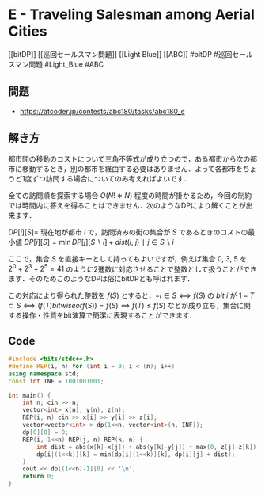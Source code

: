 # E - Traveling Salesman among Aerial Cities
[[bitDP]] [[巡回セールスマン問題]] [[Light Blue]] [[ABC]]
#bitDP #巡回セールスマン問題 #Light_Blue #ABC 

## 問題
- https://atcoder.jp/contests/abc180/tasks/abc180_e

## 解き方
都市間の移動のコストについて三角不等式が成り立つので，ある都市から次の都市に移動するとき，別の都市を経由する必要はありません．よって各都市をちょうど1度ずつ訪問する場合についてのみ考えればよいです．

全ての訪問順を探索する場合 $O(N!∗N)$ 程度の時間が掛かるため，今回の制約では時間内に答えを得ることはできません．次のようなDPにより解くことが出来ます．

$DP[i][S] =$ 現在地が都市 $i$ で，訪問済みの街の集合が $S$ であるときのコストの最小値
$DP[i][S] = \min{DP[j][S∖{i}]+dist(i,\ j)∣j \in S∖ {i}}$

ここで，集合 $S$ を直接キーとして持ってもよいですが，例えば集合 ${0,\ 3,\ 5}$ を $2^0 + 2^3 + 2^5 = 41$ のように2進数に対応させることで整数として扱うことができます．そのためこのようなDPは俗にbitDPとも呼ばれます．

この対応により得られた整数を $f(S)$ とすると，$-i ∈ S ⟺  f(S)$ の $bit\ i$ が $1 - T ⊂ S ⟺ (f(T) bitwiseor f(S)) = f(S) ⟹ f(T) ≤ f(S)$ 
などが成り立ち，集合に関する操作・性質をbit演算で簡潔に表現することができます．

## Code
```c++
#include <bits/stdc++.h>
#define REP(i, n) for (int i = 0; i < (n); i++)
using namespace std;
const int INF = 1001001001;

int main() {
	int n; cin >> n;
	vector<int> x(n), y(n), z(n);
	REP(i, n) cin >> x[i] >> y[i] >> z[i];
	vector<vector<int> > dp(1<<n, vector<int>(n, INF));
	dp[0][0] = 0;
	REP(i, 1<<n) REP(j, n) REP(k, n) {
		int dist = abs(x[k]-x[j]) + abs(y[k]-y[j]) + max(0, z[j]-z[k]);
		dp[i|(1<<k)][k] = min(dp[i|(1<<k)][k], dp[i][j] + dist);
	}
	cout << dp[(1<<n)-1][0] << '\n';
	return 0;
}
```